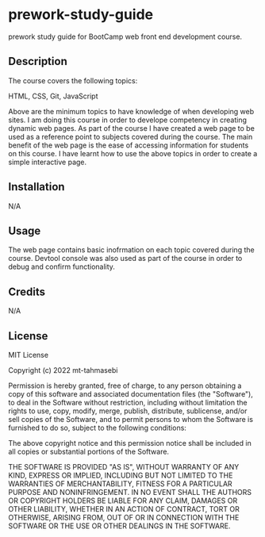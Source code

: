 # prework-study-guide
prework study guide for BootCamp web front end development course.

## Description
The course covers the following topics:

HTML, CSS, Git, JavaScript

Above are the minimum topics to have knowledge of when developing web sites.
I am doing this course in order to develope competency in creating dynamic web pages.
As part of the course I have created a web page to be used as a reference point to subjects covered during the course.
The main benefit of the web page is the ease of accessing information for students on this course.
I have learnt how to use the above topics in order to create a simple interactive page.


## Installation

N/A

## Usage

The web page contains basic inofrmation on each topic covered during the course.
Devtool console was also used as part of the course in order to debug and confirm 
functionality.

## Credits

N/A

## License

MIT License

Copyright (c) 2022 mt-tahmasebi

Permission is hereby granted, free of charge, to any person obtaining a copy
of this software and associated documentation files (the "Software"), to deal
in the Software without restriction, including without limitation the rights
to use, copy, modify, merge, publish, distribute, sublicense, and/or sell
copies of the Software, and to permit persons to whom the Software is
furnished to do so, subject to the following conditions:

The above copyright notice and this permission notice shall be included in all
copies or substantial portions of the Software.

THE SOFTWARE IS PROVIDED "AS IS", WITHOUT WARRANTY OF ANY KIND, EXPRESS OR
IMPLIED, INCLUDING BUT NOT LIMITED TO THE WARRANTIES OF MERCHANTABILITY,
FITNESS FOR A PARTICULAR PURPOSE AND NONINFRINGEMENT. IN NO EVENT SHALL THE
AUTHORS OR COPYRIGHT HOLDERS BE LIABLE FOR ANY CLAIM, DAMAGES OR OTHER
LIABILITY, WHETHER IN AN ACTION OF CONTRACT, TORT OR OTHERWISE, ARISING FROM,
OUT OF OR IN CONNECTION WITH THE SOFTWARE OR THE USE OR OTHER DEALINGS IN THE
SOFTWARE.




